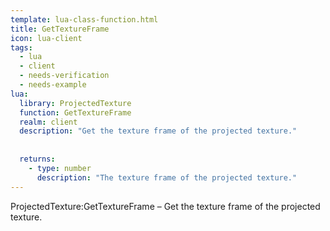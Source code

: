 ```yaml
---
template: lua-class-function.html
title: GetTextureFrame
icon: lua-client
tags:
  - lua
  - client
  - needs-verification
  - needs-example
lua:
  library: ProjectedTexture
  function: GetTextureFrame
  realm: client
  description: "Get the texture frame of the projected texture."
  
  
  returns:
    - type: number
      description: "The texture frame of the projected texture."
---
```


<div class="lua__search__keywords">
ProjectedTexture:GetTextureFrame &#x2013; Get the texture frame of the projected texture.
</div>
